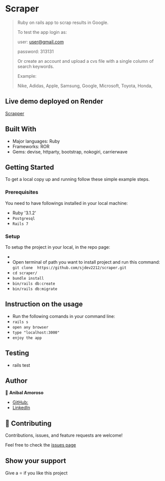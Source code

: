 # Scraper

> Ruby on rails app to scrap results in Google.
>
> To test the app  login as:
>
> user:  user@gmail.com
>
> password: 313131
>
> Or  create an account and upload a cvs file  with a single column of search keywords.
>
> Example:
>
> Nike,
> Adidas,
> Apple,
> Samsung,
> Google,
> Microsoft,
> Toyota,
> Honda,

## Live demo deployed on Render

[Scrapper](https://scraper-jgvg.onrender.com/)

## Built With

- Major languages: Ruby
- Frameworks: ROR
- Gems: devise, httparty, bootstrap, nokogiri, carrierwave

## Getting Started

To get a local copy up and running follow these simple example steps.

### Prerequisites

You need to have followings installed in your local machine:

- Ruby '3.1.2'
- `Postgresql`
- `Rails 7`

### Setup

To setup the project in your local, in the repo page:

- 
- Open terminal of path you want to install project and run this command:
  `git clone  https://github.com/sjdev2212/scraper.git`
- `cd scraper/`
- `bundle install`
- `bin/rails db:create`
- `bin/rails db:migrate`

## Instruction on the usage

- Run the following comands in your command line:
- `rails s`
- `open any browser`
- `type "localhost:3000"`
- `enjoy the app`

## Testing

* rails test

## Author

👤 **Anibal Amoroso**

- [GitHub:](https://github.com/sjdev2212)
- [LinkedIn](https://linkedin.com/in/anibalamoroso/)

## 🤝 Contributing

Contributions, issues, and feature requests are welcome!

Feel free to check the  [issues page](https://github.com/sjdev2212/scraper/issues)

## Show your support

Give a ⭐️ if you like this project
